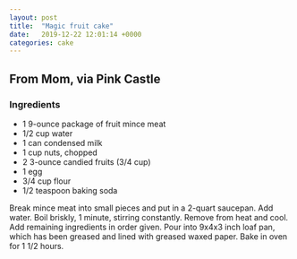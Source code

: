 ```yaml
---
layout: post
title:  "Magic fruit cake"
date:   2019-12-22 12:01:14 +0000
categories: cake
---
```


## From Mom, via Pink Castle
### Ingredients
* 1 9-ounce package of fruit mince meat
* 1/2 cup water
* 1 can condensed milk
* 1 cup nuts, chopped
* 2 3-ounce candied fruits (3/4 cup)
* 1 egg 
* 3/4 cup flour
* 1/2 teaspoon baking soda


Break mince meat into small pieces and put in a 2-quart saucepan. Add water. Boil briskly, 1 minute, stirring constantly. Remove from heat and cool. Add remaining ingredients in order given. Pour into 9x4x3 inch loaf pan, which has been greased and lined with greased waxed paper. Bake in oven for 1 1/2 hours.
